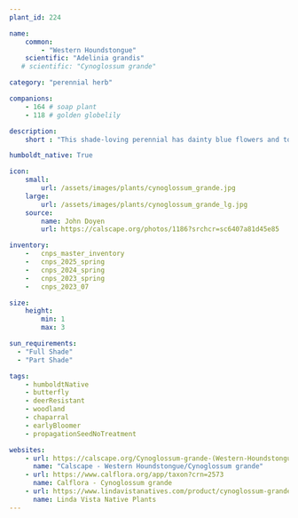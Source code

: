 ```yaml
---
plant_id: 224 

name: 
    common:  
        - "Western Houndstongue"  
    scientific: "Adelinia grandis"   
   # scientific: "Cynoglossum grande"   

category: "perennial herb"

companions: 
    - 164 # soap plant 
    - 118 # golden globelily

description: 
    short : "This shade-loving perennial has dainty blue flowers and tongue-shaped leaves - hence the name. It's a beautiful and unique addition to a woodland garden." 

humboldt_native: True

icon: 
    small: 
        url: /assets/images/plants/cynoglossum_grande.jpg 
    large: 
        url: /assets/images/plants/cynoglossum_grande_lg.jpg 
    source: 
        name: John Doyen 
        url: https://calscape.org/photos/1186?srchcr=sc6407a81d45e85

inventory: 
    -   cnps_master_inventory
    -   cnps_2025_spring
    -   cnps_2024_spring
    -   cnps_2023_spring
    -   cnps_2023_07 

size:
    height: 
        min: 1
        max: 3

sun_requirements:
  - "Full Shade"
  - "Part Shade"

tags:
    - humboldtNative
    - butterfly
    - deerResistant
    - woodland
    - chaparral
    - earlyBloomer
    - propagationSeedNoTreatment

websites:
    - url: https://calscape.org/Cynoglossum-grande-(Western-Houndstongue)
      name: "Calscape - Western Houndstongue/Cynoglossum grande"
    - url: https://www.calflora.org/app/taxon?crn=2573
      name: Calflora - Cynoglossum grande 
    - url: https://www.lindavistanatives.com/product/cynoglossum-grande
      name: Linda Vista Native Plants
---
```








